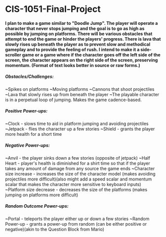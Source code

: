 # CIS-1051-Final-Project

#### I plan to make a game similar to "Doodle Jump". The player will operate a character that never stops jumping and the goal is to go as high as possible by jumping on platforms. There will be various obstacles that attempt to end the game or hinder the players' progress. There is lava that slowly rises up beneath the player as to prevent slow and methodical gameplay and to provide the feeling of rush. I intend to make it a side-scroller game or a game where if the character goes off the left side of the screen, the character appears on the right side of the screen, preserving momentum. (Format of text looks better in source or raw forms.)

##### Obstacles/Challenges:
~Spikes on platforms
~Moving platforms
~Cannons that shoot projectiles
~Lava that slowly rises up from beneath the player
~The playable character is in a perpetual loop of jumping. Makes the game cadence-based.

##### Positive Power-ups:
~Clock - slows time to aid in platform jumping and avoiding projectiles
~Jetpack - flies the character up a few stories
~Shield - grants the player more health for a short time

##### Negative Power-ups:
~Anvil - the player sinks down a few stories (opposite of jetpack)
~Half Heart - player's health is diminished for a shirt time so that if the player takes any amount of damage from any source the game ends
~Character size increase - increases the size of the character model (makes avoiding projectiles more difficult)(also might add a speed scalar and momentum scalar that makes the character more sensitive to keyboard inputs)
~Platform size decrease - decreases the size of the platforms (makes jumping on platforms more difficult)

##### Random Outcome Power-ups:
~Portal - teleports the player either up or down a few stories
~Random Power-up - grants a power-up from random (can be either positive or negative)(akin to the Question Block from Mario)
